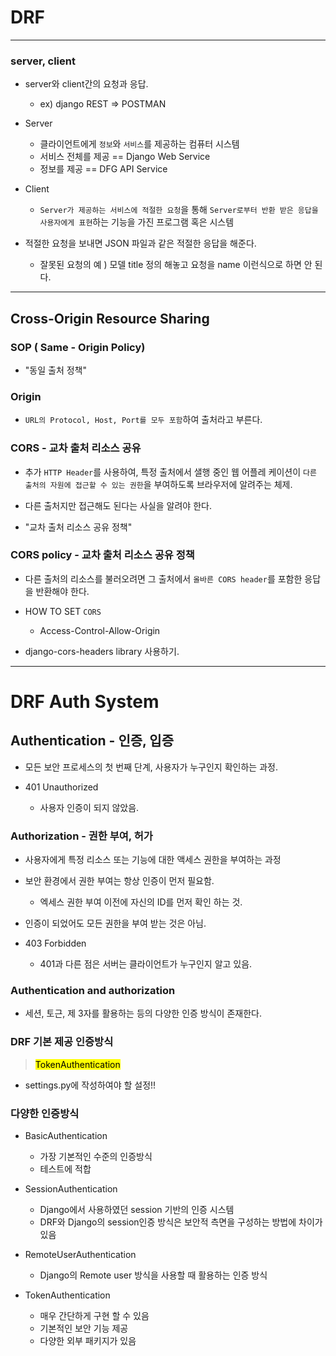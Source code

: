 # DRF

****

### server, client

- server와 client간의 요청과 응답.
  - ex) django REST => POSTMAN

- Server
  - 클라이언트에게 `정보`와 `서비스`를 제공하는 컴퓨터 시스템
  - 서비스 전체를 제공 == Django Web Service
  - 정보를 제공 == DFG API Service

- Client
  - `Server가 제공하는 서비스에 적절한 요청`을 통해 `Server로부터 반환 받은 응답을 사용자에게 표현`하는 기능을 가진 프로그램 혹은 시스템

- 적절한 요청을 보내면 JSON 파일과 같은 적절한 응답을 해준다.
  - 잘못된 요청의 예 ) 모델 title 정의 해놓고 요청을 name 이런식으로 하면 안 된다.

****

## Cross-Origin Resource Sharing

### SOP ( Same - Origin Policy)

- "동일 출처 정책"

### Origin

- `URL의 Protocol, Host, Port를 모두 포함`하여 출처라고 부른다.

### CORS - 교차 출처 리소스 공유

- 추가 `HTTP Header`를 사용하여, 특정 출처에서 샐행 중인 웹 어플레 케이션이 `다른 출처의 자원에 접근할 수 있는 권한`을 부여하도록 브라우저에 알려주는 체제.

- 다른 출처지만 접근해도 된다는 사실을 알려야 한다.

- "교차 출처 리소스 공유 정책"

### CORS policy - 교차 출처 리소스 공유 정책

- 다른 출처의 리소스를 불러오려면 그 출처에서 `올바른 CORS header`를 포함한 응답을 반환해야 한다.

- HOW TO SET `CORS`
  - Access-Control-Allow-Origin

- django-cors-headers library 사용하기.

****

# DRF Auth System

## Authentication - 인증, 입증

- 모든 보안 프로세스의 첫 번째 단계, 사용자가 누구인지 확인하는 과정.

- 401 Unauthorized
  - 사용자 인증이 되지 않았음.

### Authorization - 권한 부여, 허가

- 사용자에게 특정 리소스 또는 기능에 대한 액세스 권한을 부여하는 과정

- 보안 환경에서 권한 부여는 항상 인증이 먼저 필요함.
  - 엑세스 권한 부여 이전에 자신의 ID를 먼저 확인 하는 것.

- 인증이 되었어도 모든 권한을 부여 받는 것은 아님.

- 403 Forbidden
  - 401과 다른 점은 서버는 클라이언트가 누구인지 알고 있음.

### Authentication and authorization

- 세션, 토근, 제 3자를 활용하는 등의 다양한 인증 방식이 존재한다.

### DRF 기본 제공 인증방식

> <mark>TokenAuthentication</mark>

- settings.py에 작성하여야 할 설정!!

### 다양한 인증방식

- BasicAuthentication
  - 가장 기본적인 수준의 인증방식
  - 테스트에 적합

- SessionAuthentication
  - Django에서 사용하였던 session 기반의 인증 시스템
  - DRF와 Django의 session인증 방식은 보안적 측면을 구성하는 방법에 차이가 있음

- RemoteUserAuthentication
  - Django의 Remote user 방식을 사용할 때 활용하는 인증 방식

- TokenAuthentication
  - 매우 간단하게 구현 할 수 있음
  - 기본적인 보안 기능 제공
  - 다양한 외부 패키지가 있음